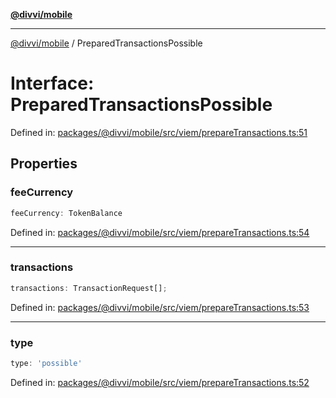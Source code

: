 [**@divvi/mobile**](../README.md)

---

[@divvi/mobile](../README.md) / PreparedTransactionsPossible

# Interface: PreparedTransactionsPossible

Defined in: [packages/@divvi/mobile/src/viem/prepareTransactions.ts:51](https://github.com/divvi-xyz/divvi-mobile/blob/main/packages/@divvi/mobile/src/viem/prepareTransactions.ts#L51)

## Properties

### feeCurrency

```ts
feeCurrency: TokenBalance
```

Defined in: [packages/@divvi/mobile/src/viem/prepareTransactions.ts:54](https://github.com/divvi-xyz/divvi-mobile/blob/main/packages/@divvi/mobile/src/viem/prepareTransactions.ts#L54)

---

### transactions

```ts
transactions: TransactionRequest[];
```

Defined in: [packages/@divvi/mobile/src/viem/prepareTransactions.ts:53](https://github.com/divvi-xyz/divvi-mobile/blob/main/packages/@divvi/mobile/src/viem/prepareTransactions.ts#L53)

---

### type

```ts
type: 'possible'
```

Defined in: [packages/@divvi/mobile/src/viem/prepareTransactions.ts:52](https://github.com/divvi-xyz/divvi-mobile/blob/main/packages/@divvi/mobile/src/viem/prepareTransactions.ts#L52)
